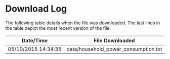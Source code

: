 # Download Log
The following table details when the file was downloaded. The last
lines in the table depict the most recent version of the file.

| Date/Time           | File Downloaded                      |
| ------------------- | ------------------------------------ |
| 05/10/2015 14:34:35 | data/household_power_consumption.txt |
